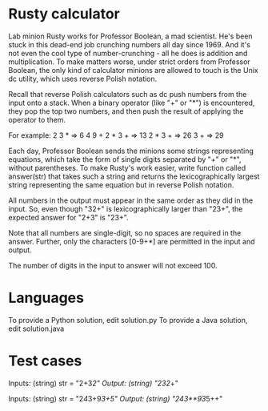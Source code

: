 Rusty calculator
================

Lab minion Rusty works for Professor Boolean, a mad scientist. He's been stuck in this dead-end job crunching numbers all day since 1969. And it's not even the cool type of number-crunching - all he does is addition and multiplication. To make matters worse, under strict orders from Professor Boolean, the only kind of calculator minions are allowed to touch is the Unix dc utility, which uses reverse Polish notation.

Recall that reverse Polish calculators such as dc push numbers from the input onto a stack. When a binary operator (like "+" or "*") is encountered, they pop the top two numbers, and then push the result of applying the operator to them.

For example:
2 3 * => 6
4 9 + 2 * 3 + => 13 2 * 3 + => 26 3 + => 29

Each day, Professor Boolean sends the minions some strings representing equations, which take the form of single digits separated by "+" or "*", without parentheses. To make Rusty's work easier, write function called answer(str) that takes such a string and returns the lexicographically largest string representing the same equation but in reverse Polish notation.

All numbers in the output must appear in the same order as they did in the input. So, even though "32+" is lexicographically larger than "23+", the expected answer for "2+3" is "23+".

Note that all numbers are single-digit, so no spaces are required in the answer. Further, only the characters [0-9+*] are permitted in the input and output.

The number of digits in the input to answer will not exceed 100.

Languages
=========

To provide a Python solution, edit solution.py
To provide a Java solution, edit solution.java

Test cases
==========

Inputs:
    (string) str = "2+3*2"
Output:
    (string) "232*+"

Inputs:
    (string) str = "2*4*3+9*3+5"
Output:
    (string) "243**93*5++"
